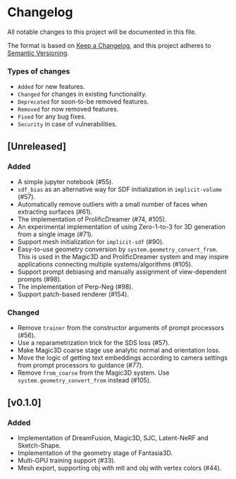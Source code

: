 # Changelog

All notable changes to this project will be documented in this file.

The format is based on [Keep a Changelog](https://keepachangelog.com/en/1.0.0/),
and this project adheres to [Semantic Versioning](https://semver.org/spec/v2.0.0.html).

### Types of changes

- `Added` for new features.
- `Changed` for changes in existing functionality.
- `Deprecated` for soon-to-be removed features.
- `Removed` for now removed features.
- `Fixed` for any bug fixes.
- `Security` in case of vulnerabilities.

## [Unreleased]

### Added

- A simple jupyter notebook (#55).
- `sdf_bias` as an alternative way for SDF initialization in `implicit-volume` (#57).
- Automatically remove outliers with a small number of faces when extracting surfaces (#61).
- The implementation of ProlificDreamer (#74, #105).
- An experimental implementation of using Zero-1-to-3 for 3D generation from a single image (#71).
- Support mesh initialization for `implicit-sdf` (#90).
- Easy-to-use geometry conversion by `system.geometry_convert_from`. This is used in the Magic3D and ProlificDreamer system and may inspire applications connecting multiple systems/algorithms (#105).
- Support prompt debiasing and manually assignment of view-dependent prompts (#98).
- The implementation of Perp-Neg (#98).
- Support patch-based renderer (#154).

### Changed

- Remove `trainer` from the constructor arguments of prompt processors (#56).
- Use a reparametrization trick for the SDS loss (#57).
- Make Magic3D coarse stage use analytic normal and orientation loss.
- Move the logic of getting text embeddings according to camera settings from prompt processors to guidance (#77).
- Remove `from_coarse` from the Magic3D system. Use `system.geometry_convert_from` instead (#105).

## [v0.1.0]

### Added

- Implementation of DreamFusion, Magic3D, SJC, Latent-NeRF and Sketch-Shape.
- Implementation of the geometry stage of Fantasia3D.
- Multi-GPU training support (#33).
- Mesh export, supporting obj with mtl and obj with vertex colors (#44).
